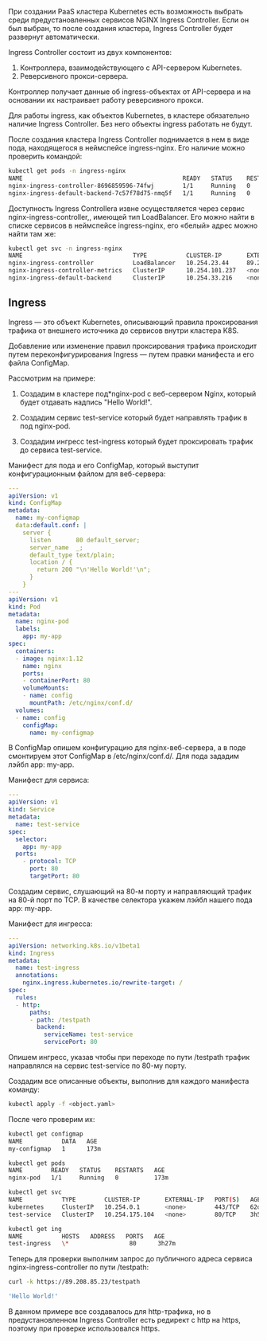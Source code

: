 При создании PaaS кластера Kubernetes есть возможность выбрать среди предустановленных сервисов NGINX Ingress Controller. Если он был выбран, то после создания кластера, Ingress Controller будет развернут автоматически.

Ingress Controller состоит из двух компонентов:

1. Контроллера, взаимодействующего с API-сервером Kubernetes.
2. Реверсивного прокси-сервера.

Контроллер получает данные об ingress-объектах от API-сервера и на основании их настраивает работу реверсивного прокси.

<warn>

Для работы ingress, как объектов Kubernetes, в кластере обязательно наличие Ingress Controller. Без него объекты ingress работать не будут.

</warn>

После создания кластера Ingress Controller поднимается в нем в виде пода, находящегося в неймспейсе ingress-nginx. Его наличие можно проверить командой:

```bash
kubectl get pods -n ingress-nginx
NAME                                             READY   STATUS    RESTARTS   AGE
nginx-ingress-controller-8696859596-74fwj        1/1     Running   0          7d21h
nginx-ingress-default-backend-7c57f78d75-nmq5f   1/1     Running   0          7d21h
```

Доступность Ingress Controllerа извне осуществляется через сервис nginx-ingress-controller,, имеющей тип LoadBalancer. Его можно найти в списке сервисов в неймспейсе ingress-nginx, его «белый» адрес можно найти там же:

```bash
kubectl get svc -n ingress-nginx
NAME                               TYPE           CLUSTER-IP       EXTERNAL-IP    PORT(S)                      AGE
nginx-ingress-controller           LoadBalancer   10.254.23.44     89.208.85.23   80:30080/TCP,443:30443/TCP   61d
nginx-ingress-controller-metrics   ClusterIP      10.254.101.237   <none>         9913/TCP                     61d
nginx-ingress-default-backend      ClusterIP      10.254.33.216    <none>         80/TCP                       61d
```

## Ingress

Ingress — это объект Kubernetes, описывающий правила проксирования трафика от внешнего источника до сервисов внутри кластера K8S.

<warn>

Добавление или изменение правил проксирования трафика происходит путем переконфигурирования Ingress — путем правки манифеста и его файла ConfigMap.

</warn>

Рассмотрим на примере:

1. Создадим в кластере под\*nginx-pod с веб-сервером Nginx, который будет отдавать надпись "Hello World!".

2. Создадим сервис test-service который будет направлять трафик в под nginx-pod.

3. Создадим ингресс test-ingress который будет проксировать трафик до сервиса test-service.

Манифест для пода и его ConfigMap, который выступит конфигурационным файлом для веб-сервера:

```yaml
---
apiVersion: v1
kind: ConfigMap
metadata:
  name: my-configmap
  data:default.conf: |
    server {
      listen       80 default_server;
      server_name  _;
      default_type text/plain;
      location / {
        return 200 "\n'Hello World!'\n";
      }
    }
---
apiVersion: v1
kind: Pod
metadata:
  name: nginx-pod
  labels:
    app: my-app
spec:
  containers:
  - image: nginx:1.12
    name: nginx
    ports:
    - containerPort: 80
    volumeMounts:
    - name: config
      mountPath: /etc/nginx/conf.d/
  volumes:
  - name: config
    configMap:
      name: my-configmap
```

В ConfigMap опишем конфигурацию для nginx-веб-сервера, а в поде смонтируем этот ConfigMap в /etc/nginx/conf.d/. Для пода зададим лэйбл app: my-app.

Манифест для сервиса:

```yaml
---
apiVersion: v1
kind: Service
metadata:
  name: test-service
spec:
  selector:
    app: my-app
  ports:
    - protocol: TCP
      port: 80
      targetPort: 80
```

Создадим сервис, слушающий на 80-м порту и направляющий трафик на 80-й порт по TCP. В качестве селектора укажем лэйбл нашего пода app: my-app.

Манифест для ингресса:

```yaml
---
apiVersion: networking.k8s.io/v1beta1
kind: Ingress
metadata:
  name: test-ingress
  annotations:
    nginx.ingress.kubernetes.io/rewrite-target: /
spec:
  rules:
  - http:
      paths:
      - path: /testpath
        backend:
          serviceName: test-service
          servicePort: 80
```

Опишем ингресс, указав чтобы при переходе по пути /testpath трафик направлялся на сервис test-service по 80-му порту.

Создадим все описанные объекты, выполнив для каждого манифеста команду:

```bash
kubectl apply -f <object.yaml>
```

После чего проверим их:

```bash
kubectl get configmap
NAME           DATA   AGE
my-configmap   1      173m
```

```bash
kubectl get pods
NAME        READY   STATUS    RESTARTS   AGE
nginx-pod   1/1     Running   0          173m
```

```bash
kubectl get svc
NAME           TYPE        CLUSTER-IP       EXTERNAL-IP   PORT(S)   AGE
kubernetes     ClusterIP   10.254.0.1       <none>        443/TCP   62d
test-service   ClusterIP   10.254.175.104   <none>        80/TCP    3h58m
```

```bash
kubectl get ing
NAME           HOSTS   ADDRESS   PORTS   AGE
test-ingress   \*                 80      3h27m
```

Теперь для проверки выполним запрос до публичного адреса сервиса nginx-ingress-controller по пути /testpath:

```bash
curl -k https://89.208.85.23/testpath

'Hello World!'
```

<info>

В данном примере все создавалось для http-трафика, но в предустановленном Ingress Controller есть редирект с http на https, поэтому при проверке использовался https.

</info>
